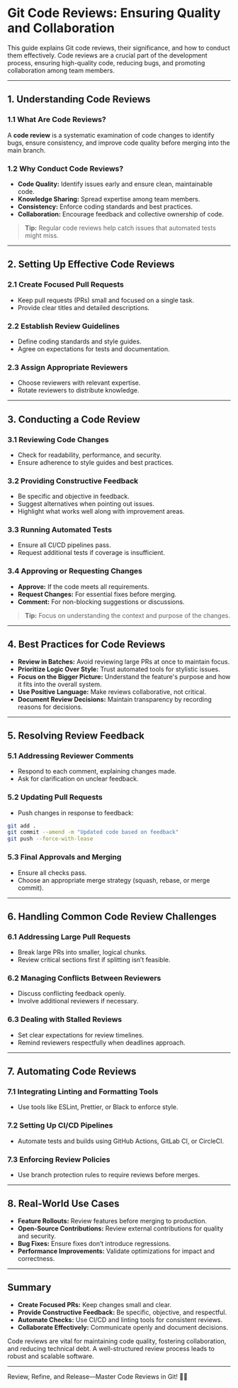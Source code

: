 # Git Code Reviews: Ensuring Quality and Collaboration

This guide explains Git code reviews, their significance, and how to conduct them effectively. Code reviews are a crucial part of the development process, ensuring high-quality code, reducing bugs, and promoting collaboration among team members.

---

## 1. Understanding Code Reviews

### 1.1 What Are Code Reviews?

A **code review** is a systematic examination of code changes to identify bugs, ensure consistency, and improve code quality before merging into the main branch.

### 1.2 Why Conduct Code Reviews?
- **Code Quality:** Identify issues early and ensure clean, maintainable code.
- **Knowledge Sharing:** Spread expertise among team members.
- **Consistency:** Enforce coding standards and best practices.
- **Collaboration:** Encourage feedback and collective ownership of code.

> **Tip:** Regular code reviews help catch issues that automated tests might miss.

---

## 2. Setting Up Effective Code Reviews

### 2.1 Create Focused Pull Requests
- Keep pull requests (PRs) small and focused on a single task.
- Provide clear titles and detailed descriptions.

### 2.2 Establish Review Guidelines
- Define coding standards and style guides.
- Agree on expectations for tests and documentation.

### 2.3 Assign Appropriate Reviewers
- Choose reviewers with relevant expertise.
- Rotate reviewers to distribute knowledge.

---

## 3. Conducting a Code Review

### 3.1 Reviewing Code Changes
- Check for readability, performance, and security.
- Ensure adherence to style guides and best practices.

### 3.2 Providing Constructive Feedback
- Be specific and objective in feedback.
- Suggest alternatives when pointing out issues.
- Highlight what works well along with improvement areas.

### 3.3 Running Automated Tests
- Ensure all CI/CD pipelines pass.
- Request additional tests if coverage is insufficient.

### 3.4 Approving or Requesting Changes
- **Approve:** If the code meets all requirements.
- **Request Changes:** For essential fixes before merging.
- **Comment:** For non-blocking suggestions or discussions.

> **Tip:** Focus on understanding the context and purpose of the changes.

---

## 4. Best Practices for Code Reviews

- **Review in Batches:** Avoid reviewing large PRs at once to maintain focus.
- **Prioritize Logic Over Style:** Trust automated tools for stylistic issues.
- **Focus on the Bigger Picture:** Understand the feature's purpose and how it fits into the overall system.
- **Use Positive Language:** Make reviews collaborative, not critical.
- **Document Review Decisions:** Maintain transparency by recording reasons for decisions.

---

## 5. Resolving Review Feedback

### 5.1 Addressing Reviewer Comments
- Respond to each comment, explaining changes made.
- Ask for clarification on unclear feedback.

### 5.2 Updating Pull Requests
- Push changes in response to feedback:
```bash
git add .
git commit --amend -m "Updated code based on feedback"
git push --force-with-lease
```

### 5.3 Final Approvals and Merging
- Ensure all checks pass.
- Choose an appropriate merge strategy (squash, rebase, or merge commit).

---

## 6. Handling Common Code Review Challenges

### 6.1 Addressing Large Pull Requests
- Break large PRs into smaller, logical chunks.
- Review critical sections first if splitting isn’t feasible.

### 6.2 Managing Conflicts Between Reviewers
- Discuss conflicting feedback openly.
- Involve additional reviewers if necessary.

### 6.3 Dealing with Stalled Reviews
- Set clear expectations for review timelines.
- Remind reviewers respectfully when deadlines approach.

---

## 7. Automating Code Reviews

### 7.1 Integrating Linting and Formatting Tools
- Use tools like ESLint, Prettier, or Black to enforce style.

### 7.2 Setting Up CI/CD Pipelines
- Automate tests and builds using GitHub Actions, GitLab CI, or CircleCI.

### 7.3 Enforcing Review Policies
- Use branch protection rules to require reviews before merges.

---

## 8. Real-World Use Cases

- **Feature Rollouts:** Review features before merging to production.
- **Open-Source Contributions:** Review external contributions for quality and security.
- **Bug Fixes:** Ensure fixes don’t introduce regressions.
- **Performance Improvements:** Validate optimizations for impact and correctness.

---

## Summary

- **Create Focused PRs:** Keep changes small and clear.
- **Provide Constructive Feedback:** Be specific, objective, and respectful.
- **Automate Checks:** Use CI/CD and linting tools for consistent reviews.
- **Collaborate Effectively:** Communicate openly and document decisions.

Code reviews are vital for maintaining code quality, fostering collaboration, and reducing technical debt. A well-structured review process leads to robust and scalable software.

---

Review, Refine, and Release—Master Code Reviews in Git! 🚀✨